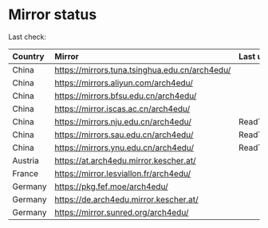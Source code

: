 <script src="./time.js"></script>
# Mirror status
Last check: <script type="text/javascript">localize(1684998962.5559034);</script>

|Country|Mirror|Last update|
|:------|:-----|:----------|
|China|https://mirrors.tuna.tsinghua.edu.cn/arch4edu/|<script type="text/javascript">localize(1684953140);</script>|
|China|https://mirrors.aliyun.com/arch4edu/|<script type="text/javascript">localize(1684953140);</script>|
|China|https://mirrors.bfsu.edu.cn/arch4edu/|<script type="text/javascript">localize(1684953140);</script>|
|China|https://mirror.iscas.ac.cn/arch4edu/|<script type="text/javascript">localize(1684953140);</script>|
|China|https://mirrors.nju.edu.cn/arch4edu/|ReadTimeout|
|China|https://mirrors.sau.edu.cn/arch4edu/|ReadTimeout|
|China|https://mirrors.ynu.edu.cn/arch4edu/|ReadTimeout|
|Austria|https://at.arch4edu.mirror.kescher.at/|<script type="text/javascript">localize(1684953140);</script>|
|France|https://mirror.lesviallon.fr/arch4edu/|<script type="text/javascript">localize(1684953140);</script>|
|Germany|https://pkg.fef.moe/arch4edu/|<script type="text/javascript">localize(1684953140);</script>|
|Germany|https://de.arch4edu.mirror.kescher.at/|<script type="text/javascript">localize(1684953140);</script>|
|Germany|https://mirror.sunred.org/arch4edu/|<script type="text/javascript">localize(1684953140);</script>|

<script src="./tablefilter/tablefilter.js"></script>
<script src="./table.js"></script>